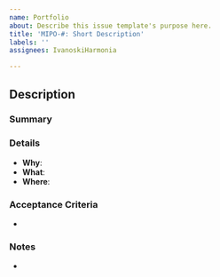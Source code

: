 ```yaml
---
name: Portfolio
about: Describe this issue template's purpose here.
title: 'MIPO-#: Short Description'
labels: ''
assignees: IvanoskiHarmonia

---
```


## Description

### Summary


### Details
- **Why**: 
- **What**: 
- **Where**: 

### Acceptance Criteria
- 

### Notes
-
